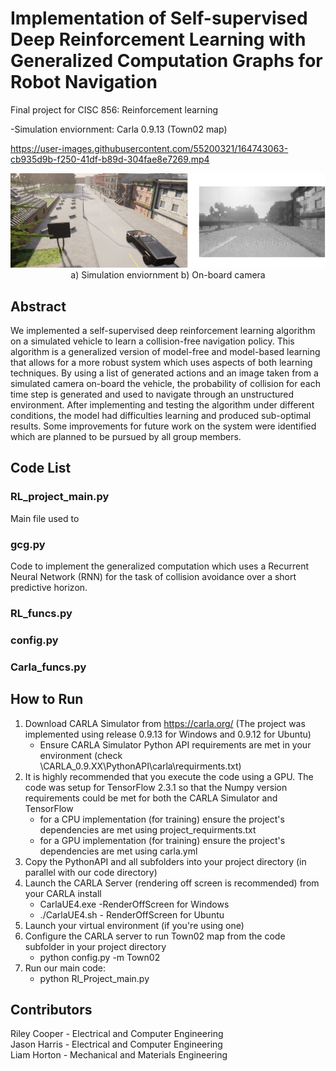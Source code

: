 # Implementation of Self-supervised Deep Reinforcement Learning with Generalized Computation Graphs for Robot Navigation
Final project for CISC 856: Reinforcement learning 


-Simulation enviornment: Carla 0.9.13 (Town02 map)



https://user-images.githubusercontent.com/55200321/164743063-cb935d9b-f250-41df-b89d-304fae8e7269.mp4


<p align="center">
  <img src="images/report.png" />
   </br>
   a) Simulation enviornment b) On-board camera
</p>

## Abstract
We implemented a self-supervised deep reinforcement learning algorithm on a simulated vehicle to learn a collision-free navigation policy. This algorithm is a generalized version of model-free and model-based learning that allows for a more robust system which uses aspects of both learning techniques. By using a list of generated actions and an image taken from a simulated camera on-board the vehicle, the probability of collision for each time step is generated and used to navigate through an unstructured environment. After implementing and testing the algorithm under different conditions, the model had difficulties learning and produced sub-optimal results. Some improvements for future work on the system were identified which are planned to be pursued by all group members. 

## Code List
### RL_project_main.py
Main file used to 
### gcg.py
Code to implement the generalized computation which uses a Recurrent Neural Network (RNN) for the task of collision avoidance over a short predictive horizon.

### RL_funcs.py

### config.py

### Carla_funcs.py

## How to Run

1. Download CARLA Simulator from https://carla.org/ (The project was implemented using release 0.9.13 for Windows and 0.9.12 for Ubuntu)
    * Ensure CARLA Simulator Python API requirements are met in your environment (check \CARLA_0.9.XX\PythonAPI\carla\requirments.txt)
2. It is highly recommended that you execute the code using a GPU.  The code was setup for TensorFlow 2.3.1 so that the Numpy version requirements could be met for both the CARLA Simulator and TensorFlow
    * for a CPU implementation (for training) ensure the project's dependencies are met using project_requirments.txt
    * for a GPU implementation (for training) ensure the project's dependencies are met using carla.yml
4. Copy the PythonAPI and all subfolders into your project directory (in parallel with our code directory)
5. Launch the CARLA Server (rendering off screen is recommended) from your CARLA install
    * CarlaUE4.exe -RenderOffScreen for Windows
    * ./CarlaUE4.sh - RenderOffScreen for Ubuntu
6. Launch your virtual environment (if you're using one)
7. Configure the CARLA server to run Town02 map from the code subfolder in your project directory
    * python config.py -m Town02
8. Run our main code:
    * python Rl_Project_main.py



## Contributors
Riley Cooper - Electrical and Computer Engineering  
Jason Harris - Electrical and Computer Engineering  
Liam Horton - Mechanical and Materials Engineering  

